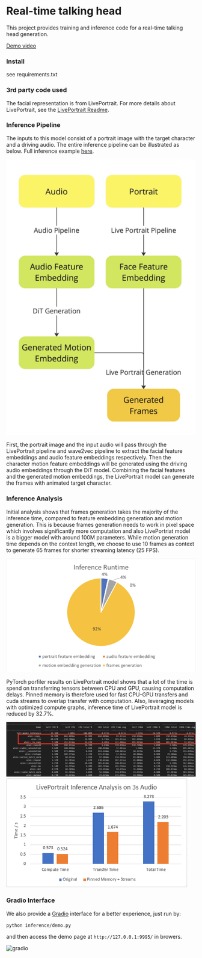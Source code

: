 # Real-time talking head

This project provides training and inference code for a real-time talking head generation.

[Demo video](https://drive.google.com/file/d/14Wkd0aD27ho2SerSEQtjrxrrvtdOovhi/view?usp=sharing)

### Install

see requirements.txt

### 3rd party code used

The facial representation is from LivePortrait. For more details about LivePortrait, see the [LivePortrait Readme](./live_readme.md).

### Inference Pipeline

The inputs to this model consist of a portrait image with the target character and a driving audio. The entire inference pipeline can be illustrated as below. Full inference example [here](/inference/inference_final.ipynb).

![inference pipeline](/assets/docs/inference_pipeline.png)

First, the portrait image and the input audio will pass through the LivePortrait pipeline and wave2vec pipeline to extract the facial feature embeddings and audio feature embeddings respectively. Then the character motion feature embeddings will be generated using the driving audio embeddings through the DiT model. Combining the facial features and the generated motion embeddings, the LivePortrait model can generate the frames with animated target character.

### Inference Analysis

Initial analysis shows that frames generation takes the majority of the inference time, compared to feature embedding generation and motion generation. This is because frames generation needs to work in pixel space which involves significantly more computation and also LivePortriat model is a bigger model with around 100M parameters. While motion generation time depends on the context length, we choose to use 10 frames as context to generate 65 frames for shorter streaming latency (25 FPS).

![inference performace](/assets/docs/inference_performance.png)

PyTorch porfiler results on LivePortrait model shows that a lot of the time is spend on transferring tensors between CPU and GPU, causing computation delays. Pinned memory is therefore used for fast CPU-GPU transfers and cuda streams to overlap transfer with computation. Also, leveraging models with optimized compute graphs, inference time of LivePortrait model is reduced by 32.7%.

![profiler](/assets/docs/profiler.png)
<br>
![analysis](/assets/docs/compare.png)

### Gradio Interface

We also provide a [Gradio](https://github.com/gradio-app/gradio) interface for a better experience, just run by:
```
python inference/demo.py
```
and then access the demo page at `http://127.0.0.1:9995/` in browers.

![gradio](/assets/docs/gradio.gif)
